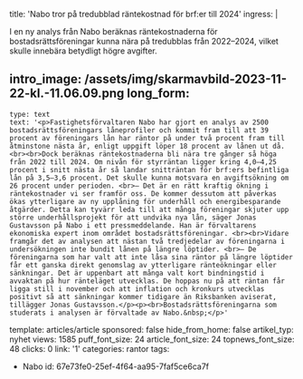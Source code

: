 title: 'Nabo tror på tredubblad räntekostnad för brf:er till 2024'
ingress: |
  <p>I en ny analys från Nabo beräknas räntekostnaderna för bostadsrättsföreningar kunna nära på tredubblas från 2022–2024, vilket skulle innebära betydligt högre avgifter.
  </p>
  
intro_image: /assets/img/skarmavbild-2023-11-22-kl.-11.06.09.png
long_form:
  -
    type: text
    text: '<p>Fastighetsförvaltaren Nabo har gjort en analys av 2500 bostadsrättsföreningars låneprofiler och kommit fram till att 39 procent av föreningars lån har räntor på under två procent fram till åtminstone nästa år, enligt uppgift löper 18 procent av lånen ut då. <br><br>Dock beräknas räntekostnaderna bli nära tre gånger så höga från 2022 till 2024. Om nivån för styrräntan ligger kring 4,0–4,25 procent i snitt nästa år så landar snitträntan för brf:ers befintliga lån på 3,5–3,6 procent. Det skulle kunna motsvara en avgiftsökning om 26 procent under perioden. <br>– Det är en rätt kraftig ökning i räntekostnader vi ser framför oss. De kommer dessutom att påverkas ökas ytterligare av ny upplåning för underhåll och energibesparande åtgärder. Detta kan tyvärr leda till att många föreningar skjuter upp större underhållsprojekt för att undvika nya lån, säger Jonas Gustavsson på Nabo i ett pressmeddelande. Han är förvaltarens ekonomiska expert inom området bostadsrättsföreningar. <br><br>Vidare framgår det av analysen att nästan två tredjedelar av föreningarna i undersökningen inte bundit lånen på längre löptider. <br>– De föreningarna som har valt att inte låsa sina räntor på längre löptider får ett ganska direkt genomslag av ytterligare ränteökningar eller sänkningar. Det är uppenbart att många valt kort bindningstid i avvaktan på hur ränteläget utvecklas. De hoppas nu på att räntan får ligga still i november och att inflation och kronkurs utvecklas positivt så att sänkningar kommer tidigare än Riksbanken aviserat, tillägger Jonas Gustavsson.</p><p><br>Bostadsrättsföreningarna som studerats i analysen är förvaltade av Nabo.&nbsp;</p>'
template: articles/article
sponsored: false
hide_from_home: false
artikel_typ: nyhet
views: 1585
puff_font_size: 24
article_font_size: 24
topnews_font_size: 48
clicks: 0
link: '1'
categories: rantor
tags:
  - Nabo
id: 67e73fe0-25ef-4f64-aa95-7faf5ce6ca7f

